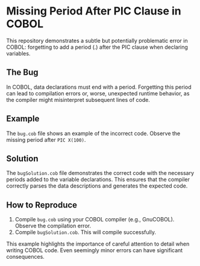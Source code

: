 # Missing Period After PIC Clause in COBOL

This repository demonstrates a subtle but potentially problematic error in COBOL: forgetting to add a period (.) after the PIC clause when declaring variables.

## The Bug

In COBOL, data declarations must end with a period.  Forgetting this period can lead to compilation errors or, worse, unexpected runtime behavior, as the compiler might misinterpret subsequent lines of code.

## Example

The `bug.cob` file shows an example of the incorrect code.  Observe the missing period after `PIC X(100)`. 

## Solution

The `bugSolution.cob` file demonstrates the correct code with the necessary periods added to the variable declarations. This ensures that the compiler correctly parses the data descriptions and generates the expected code.

## How to Reproduce

1. Compile `bug.cob` using your COBOL compiler (e.g., GnuCOBOL). Observe the compilation error.
2. Compile `bugSolution.cob`. This will compile successfully.

This example highlights the importance of careful attention to detail when writing COBOL code.  Even seemingly minor errors can have significant consequences.